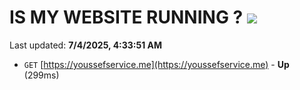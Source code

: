 # IS MY WEBSITE RUNNING ? [![](https://img.shields.io/static/v1?label=Sponsor&message=%E2%9D%A4&logo=GitHub&color=%23fe8e86)](https://github.com/sponsors/Youssef-Lehmam)

Last updated: **7/4/2025, 4:33:51 AM**

- `GET` [https://youssefservice.me](https://youssefservice.me) - **Up** (299ms)
